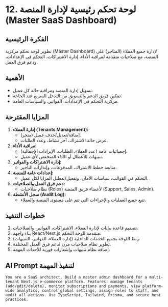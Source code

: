 # 12. لوحة تحكم رئيسية لإدارة المنصة (Master SaaS Dashboard)

## الفكرة الرئيسية
تطوير لوحة تحكم مركزية (Master Dashboard) لإدارة جميع العملاء (المتاجر) على المنصة، مع صلاحيات متقدمة لمراقبة الأداء، إدارة الاشتراكات، التحكم في الإعدادات، ودعم فرق العمل.

## الأهمية
- تسهيل إدارة المنصة ومراقبة حالة كل عميل.
- تمكين فريق الدعم والتسويق من التدخل السريع عند الحاجة.
- مركزية التحكم في الإعدادات، الفواتير، والسياسات العامة.

## المزايا المقترحة
1. **إدارة العملاء (Tenants Management):**
   - إضافة/تعديل/حذف عميل (متجر).
   - عرض حالة الاشتراك، آخر نشاط، وعدد الطلبات.
2. **مراقبة الأداء:**
   - إحصائيات عامة (عدد العملاء، الطلبات، الإيرادات الإجمالية).
   - تنبيهات للأعطال أو الأداء المنخفض لأي عميل.
3. **إدارة الاشتراكات والفواتير:**
   - متابعة خطط الاشتراك، المدفوعات، وإنذارات التأخير.
4. **إعدادات عامة للمنصة:**
   - التحكم في القوالب، سياسات الأمان، وتفعيل/تعطيل المزايا لكل عميل.
5. **دعم فرق العمل والصلاحيات:**
   - نظام صلاحيات (Roles) لأعضاء فريق المنصة (Support, Sales, Admin).
6. **سجل الأنشطة (Audit Log):**
   - تتبع جميع العمليات والإجراءات التي تتم على مستوى المنصة والعملاء.

## خطوات التنفيذ
1. تصميم قاعدة بيانات لإدارة العملاء، الاشتراكات، الفواتير، والصلاحيات.
2. بناء واجهة React/Next.js متقدمة للوحة التحكم.
3. ربط اللوحة بجميع الخدمات الداخلية (إدارة العملاء، الفواتير، التنبيهات).
4. تطوير نظام صلاحيات مرن لدعم فرق العمل المختلفة.
5. إضافة نظام تنبيهات وإشعارات فورية للأحداث المهمة.

## AI Prompt لتنفيذ المهمة
```
You are a SaaS architect. Build a master admin dashboard for a multi-tenant Next.js e-commerce platform. Features: manage tenants (add/edit/delete), monitor subscriptions and payments, view platform-wide analytics, control global settings, assign roles to staff, and audit all actions. Use TypeScript, Tailwind, Prisma, and secure best practices.
```
